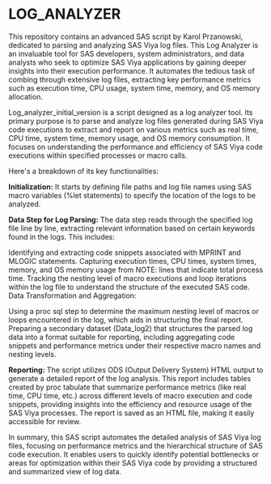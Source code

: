 # LOG_ANALYZER

This repository contains an advanced SAS script by Karol Przanowski, dedicated to parsing and analyzing SAS Viya log files. This Log Analyzer is an invaluable tool for SAS developers, system administrators, and data analysts who seek to optimize SAS Viya applications by gaining deeper insights into their execution performance. It automates the tedious task of combing through extensive log files, extracting key performance metrics such as execution time, CPU usage, system time, memory, and OS memory allocation.


Log_analyzer_initial_version is a script designed as a log analyzer tool. Its primary purpose is to parse and analyze log files generated during SAS Viya code executions to extract and report on various metrics such as real time, CPU time, system time, memory usage, and OS memory consumption. It focuses on understanding the performance and efficiency of SAS Viya code executions within specified processes or macro calls.

Here's a breakdown of its key functionalities:

**Initialization:** It starts by defining file paths and log file names using SAS macro variables (%let statements) to specify the location of the logs to be analyzed.

**Data Step for Log Parsing:** The data step reads through the specified log file line by line, extracting relevant information based on certain keywords found in the logs. This includes:

Identifying and extracting code snippets associated with MPRINT and MLOGIC statements.
Capturing execution times, CPU times, system times, memory, and OS memory usage from NOTE: lines that indicate total process time.
Tracking the nesting level of macro executions and loop iterations within the log file to understand the structure of the executed SAS code.
Data Transformation and Aggregation:

Using a proc sql step to determine the maximum nesting level of macros or loops encountered in the log, which aids in structuring the final report.
Preparing a secondary dataset (Data_log2) that structures the parsed log data into a format suitable for reporting, including aggregating code snippets and performance metrics under their respective macro names and nesting levels.

**Reporting:**
The script utilizes ODS (Output Delivery System) HTML output to generate a detailed report of the log analysis. This report includes tables created by proc tabulate that summarize performance metrics (like real time, CPU time, etc.) across different levels of macro execution and code snippets, providing insights into the efficiency and resource usage of the SAS Viya processes.
The report is saved as an HTML file, making it easily accessible for review.


In summary, this SAS script automates the detailed analysis of SAS Viya log files, focusing on performance metrics and the hierarchical structure of SAS code execution. It enables users to quickly identify potential bottlenecks or areas for optimization within their SAS Viya code by providing a structured and summarized view of log data.
